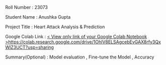 Roll Number       :   23073

Student Name      :   Anushka Gupta

Project Title     :   Heart Attack Analysis & Prediction

Google Colab Link :   [< View only link of your Google Colab Notebook >](https://colab.research.google.com/drive/1OhlV8ELSAgcebEvGAX8rfy3QxWlZ3UCT?usp=sharing)https://colab.research.google.com/drive/1OhlV8ELSAgcebEvGAX8rfy3QxWlZ3UCT?usp=sharing

Summary(Optional) :  Model evaluation , Fine-tune the Model , Accuracy
